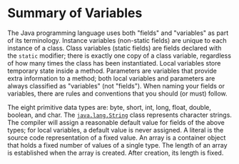 
# Summary of Variables

The Java programming language uses both "fields" and "variables" as part of its terminology. Instance variables (non-static fields) are unique to each instance of a class. Class variables (static fields) are fields declared with the `static` modifier; there is exactly one copy of a class variable, regardless of how many times the class has been instantiated. Local variables store temporary state inside a method. Parameters are variables that provide extra information to a method; both local variables and parameters are always classified as "variables" (not "fields"). When naming your fields or variables, there are rules and conventions that you should (or must) follow.

The eight primitive data types are: byte, short, int, long, float, double, boolean, and char. The 
[`java.lang.String`](https://docs.oracle.com/javase/8/docs/api/java/lang/String.html) class represents character strings. The compiler will assign a reasonable default value for fields of the above types; for local variables, a default value is never assigned. A literal is the source code representation of a fixed value. An array is a container object that holds a fixed number of values of a single type. The length of an array is established when the array is created. After creation, its length is fixed.
